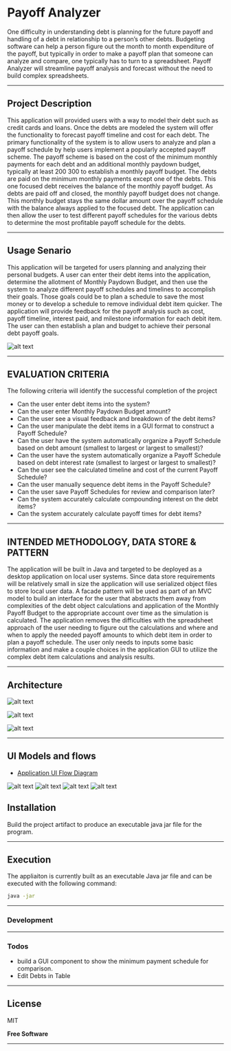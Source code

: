 # Payoff Analyzer

One difficulty in understanding debt is planning for the future payoff and handling of a debt in relationship to a person’s other debts. Budgeting software can help a person figure out the month to month expenditure of the payoff, but typically in order to make a payoff plan that someone can analyze and compare, one typically has to turn to a spreadsheet.  Payoff Analyzer will streamline payoff analysis and forecast without the need to build complex spreadsheets.
***

## Project Description

This application will provided users with a way to model their debt such as credit cards and loans.  Once the debts are modeled the system will offer the functionality to forecast payoff timeline and cost for each debt.  The primary functionality of the system is to allow users to analyze and plan a payoff schedule by help users implement a popularly accepted payoff scheme. 
The payoff scheme is based on the cost of the minimum monthly payments for each debt and an additional monthly paydown budget, typically at least $200~$300 to establish a monthly payoff budget.  The debts are paid on the minimum monthly payments except one of the debts. This one focused debt receives the balance of the monthly payoff budget.  As debts are paid off and closed, the monthly payoff budget does not change. This monthly budget stays the same dollar amount over the payoff schedule with the balance always applied to the focused debt. The application can then allow the user to test different payoff schedules for the various debts to determine the most profitable payoff schedule for the debts. 
***
## Usage Senario
This application will be targeted for users planning and analyzing their personal budgets.  A user can enter their debt items into the application, determine the allotment of Monthly Paydown Budget, and then use the system to analyze different payoff schedules and timelines to accomplish their goals.  Those goals could be to plan a schedule to save the most money or to develop a schedule to remove individual debt item quicker.  The application will provide feedback for the payoff analysis such as cost, payoff timeline, interest paid, and milestone information for each debit item.  The user can then establish a plan and budget to achieve their personal debt payoff goals.

![alt text](https://github.com/ElderAbyss/PayoffAnalyzer/raw/master/images/payoff%20analyzer%20-%20Use%20Case.png "Use Case")
***
## EVALUATION CRITERIA
The following criteria will identify the successful completion of the project
* Can the user enter debt items into the system?
* Can the user enter Monthly Paydown Budget amount?
* Can the user see a visual feedback and breakdown of the debt items?
* Can the user manipulate the debt items in a GUI format to construct a Payoff Schedule?
* Can the user have the system automatically organize a Payoff Schedule based on debt amount (smallest to largest or largest to smallest)?
* Can the user have the system automatically organize a Payoff Schedule based on debt interest rate (smallest to largest or largest to smallest)?
* Can the user see the calculated timeline and cost of the current Payoff Schedule?
* Can the user manually sequence debt items in the Payoff Schedule?
* Can the user save Payoff Schedules for review and comparison later?
* Can the system accurately calculate compounding interest on the debt items?
* Can the system accurately calculate payoff times for debt items?
 
***
## INTENDED METHODOLOGY, DATA STORE & PATTERN
The application will be built in Java and targeted to be deployed as a desktop application on local user systems. Since data store requirements will be relatively small in size the application will use serialized object files to store local user data.  A facade pattern will be used as part of an MVC model to build an interface for the user that abstracts them away from complexities of the debt object calculations and application of the Monthly Payoff Budget to the appropriate account over time as the simulation is calculated. The application removes the difficulties with the spreadsheet approach of the user needing to figure out the calculations and where and when to apply the needed payoff amounts to which debt item in order to plan a payoff schedule. The user only needs to inputs some basic information and make a couple choices in the application GUI to utilize the complex debt item calculations and analysis results. 
***
## Architecture
![alt text](https://github.com/ElderAbyss/PayoffAnalyzer/raw/master/images/arch%20model%20-%20Page%201.png "Architecture Model")

![alt text](https://github.com/ElderAbyss/PayoffAnalyzer/raw/master/images/payoff%20analyzer%20-%20Components.png "Component Model")

![alt text](https://github.com/ElderAbyss/PayoffAnalyzer/raw/master/images/payoff%20analyzer%20-%20State.png "State Model")

***
## UI Models and flows  

* [Application UI Flow Diagram](https://github.com/ElderAbyss/PayoffAnalyzer/raw/master/images/UI%20flow%20-%20UX.png)

![alt text](https://github.com/ElderAbyss/PayoffAnalyzer/raw/master/images/UI%20flow%20-%20Debt%20Flow.png "Enter Debts Flow")
![alt text](https://github.com/ElderAbyss/PayoffAnalyzer/raw/master/images/UI%20flow%20-%20Plan%20Flow.png "Enter Schedule Flow")
![alt text](https://github.com/ElderAbyss/PayoffAnalyzer/raw/master/images/UI%20flow%20-%20Debts%20Screen.png "Debts Screen")
![alt text](https://github.com/ElderAbyss/PayoffAnalyzer/raw/master/images/UI%20flow%20-%20Payoff%20Screen.png "Schedule Screen")
## Installation
Build the project artifact to produce an executable java jar file for the program. 
***
## Execution
The appliaiton is currently built as an executable Java jar file and can be executed with the following command:
```sh
java -jar 
```
***
### Development

***
### Todos

 - build a GUI component to show the minimum payment schedule for comparison.
 - Edit Debts in Table

 
***

## License

MIT

**Free Software**
***
